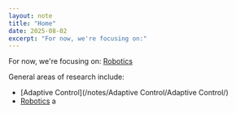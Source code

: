```yaml
---
layout: note
title: "Home"
date: 2025-08-02
excerpt: "For now, we're focusing on:"
---
```


For now, we're focusing on:
[Robotics](/notes/Robotics/Robotics/)


General areas of research include:
- [Adaptive Control](/notes/Adaptive Control/Adaptive Control/)
- [Robotics](/notes/Robotics/Robotics/)
a